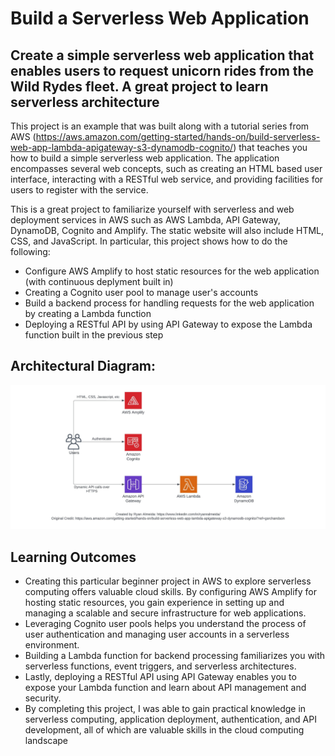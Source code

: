 # Build a Serverless Web Application

## Create a simple serverless web application that enables users to request unicorn rides from the Wild Rydes fleet. A great project to learn serverless architecture 


This project is an example that was built along with a tutorial series from AWS (https://aws.amazon.com/getting-started/hands-on/build-serverless-web-app-lambda-apigateway-s3-dynamodb-cognito/) that teaches you how to build a simple serverless web application. The application encompasses several web concepts, such as creating an HTML based user interface, interacting with a RESTful web service, and providing facilities for users to register with the service.

This is a great project to familiarize yourself with serverless and web deployment services in AWS such as AWS Lambda, API Gateway, DynamoDB, Cognito and Amplify. The static website will also include HTML, CSS, and JavaScript. In particular, this project shows how to do the following:


- Configure AWS Amplify to host static resources for the web application (with continuous deplyment built in)
- Creating a Cognito user pool to manage user's accounts
- Build a backend process for handling requests for the web application by creating a Lambda function
- Deploying a RESTful API by using API Gateway to expose the Lambda function built in the previous step

## Architectural Diagram:
![Alt text](reference-architecture-new.jpeg)

## Learning Outcomes

- Creating this particular beginner project in AWS to explore serverless computing offers valuable cloud skills. By configuring AWS Amplify for hosting static resources, you gain experience in setting up and managing a scalable and secure infrastructure for web applications. 
- Leveraging Cognito user pools helps you understand the process of user authentication and managing user accounts in a serverless environment. 
- Building a Lambda function for backend processing familiarizes you with serverless functions, event triggers, and serverless architectures. 
- Lastly, deploying a RESTful API using API Gateway enables you to expose your Lambda function and learn about API management and security. 
- By completing this project, I was able to gain practical knowledge in serverless computing, application deployment, authentication, and API development, all of which are valuable skills in the cloud computing landscape
